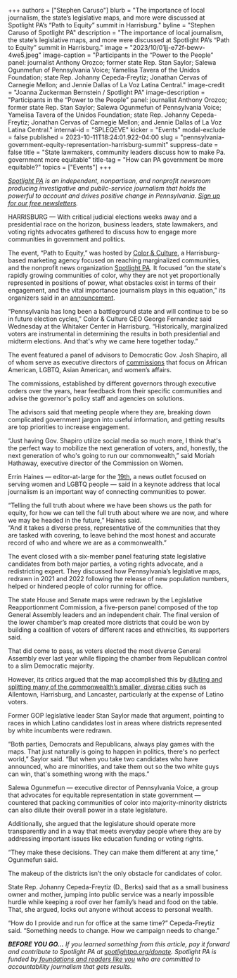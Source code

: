 +++
authors = ["Stephen Caruso"]
blurb = "The importance of local journalism, the state’s legislative maps, and more were discussed at Spotlight PA’s “Path to Equity” summit in Harrisburg."
byline = "Stephen Caruso of Spotlight PA"
description = "The importance of local journalism, the state’s legislative maps, and more were discussed at Spotlight PA’s “Path to Equity” summit in Harrisburg."
image = "2023/10/01jj-e72f-bewv-4we5.jpeg"
image-caption = "Participants in the “Power to the People” panel: journalist Anthony Orozco; former state Rep. Stan Saylor; Salewa Ogunmefun of Pennsylvania Voice; Yamelisa Tavera of the Unidos Foundation; state Rep. Johanny Cepeda-Freytiz; Jonathan Cervas of Carnegie Mellon; and Jennie Dallas of La Voz Latina Central."
image-credit = "Joanna Zuckerman Bernstein / Spotlight PA"
image-description = "Participants in the “Power to the People” panel: journalist Anthony Orozco; former state Rep. Stan Saylor; Salewa Ogunmefun of Pennsylvania Voice; Yamelisa Tavera of the Unidos Foundation; state Rep. Johanny Cepeda-Freytiz; Jonathan Cervas of Carnegie Mellon; and Jennie Dallas of La Voz Latina Central."
internal-id = "SPLEQEVE"
kicker = "Events"
modal-exclude = false
published = 2023-10-11T18:24:01.922-04:00
slug = "pennsylvania-government-equity-representation-harrisburg-summit"
suppress-date = false
title = "State lawmakers, community leaders discuss how to make Pa. government more equitable"
title-tag = "How can PA government be more equitable?"
topics = ["Events"]
+++

<a href="https://www.spotlightpa.org/"><em>Spotlight PA</em></a><em> is an independent, nonpartisan, and nonprofit newsroom producing investigative and public-service journalism that holds the powerful to account and drives positive change in Pennsylvania. </em><a href="https://www.spotlightpa.org/newsletters"><em>Sign up for our free newsletters</em></a><em>.</em>

HARRISBURG — With critical judicial elections weeks away and a presidential race on the horizon, business leaders, state lawmakers, and voting rights advocates gathered to discuss how to engage more communities in government and politics.

The event, “Path to Equity,” was hosted by <a href="https://colorandculture.co/">Color &amp; Culture</a>, a Harrisburg-based marketing agency focused on reaching marginalized communities, and the nonprofit news organization <a href="https://www.spotlightpa.org/">Spotlight PA</a>. It focused “on the state&#39;s rapidly growing communities of color, why they are not yet proportionally represented in positions of power, what obstacles exist in terms of their engagement, and the vital importance journalism plays in this equation,” its organizers said in an <a href="https://www.spotlightpa.org/news/2023/08/path-to-equity-event/">announcement</a>.

“Pennsylvania has long been a battleground state and will continue to be so in future election cycles,” Color &amp; Culture CEO George Fernandez said Wednesday at the Whitaker Center in Harrisburg. “Historically, marginalized voters are instrumental in determining the results in both presidential and midterm elections. And that&#39;s why we came here together today.”

<script src="https://www.spotlightpa.org/embed.js" async></script><div data-spl-embed-version="1" data-spl-src="https://www.spotlightpa.org/embeds/newsletter/"></div>

The event featured a panel of advisors to Democratic Gov. Josh Shapiro, all of whom serve as executive directors of <a href="https://www.governor.pa.gov/commissions/">commissions</a> that focus on African American, LGBTQ, Asian American, and women’s affairs.

The commissions, established by different governors through executive orders over the years, hear feedback from their specific communities and advise the governor&#39;s policy staff and agencies on solutions.

The advisors said that meeting people where they are, breaking down complicated government jargon into useful information, and getting results are top priorities to increase engagement.

“Just having Gov. Shapiro utilize social media so much more, I think that&#39;s the perfect way to mobilize the next generation of voters, and, honestly, the next generation of who&#39;s going to run our commonwealth,” said Moriah Hathaway, executive director of the Commission on Women.

Errin Haines — editor-at-large for the <a href="https://19thnews.org/about/">19th</a>, a news outlet focused on serving women and LGBTQ people — said in a keynote address that local journalism is an important way of connecting communities to power.

“Telling the full truth about where we have been shows us the path for equity, for how we can tell the full truth about where we are now, and where we may be headed in the future,” Haines said.<br/>“And it takes a diverse press, representative of the communities that they are tasked with covering, to leave behind the most honest and accurate record of who and where we are as a commonwealth.”

The event closed with a six-member panel featuring state legislative candidates from both major parties, a voting rights advocate, and a redistricting expert. They discussed how Pennsylvania’s legislative maps, redrawn in 2021 and 2022 following the release of new population numbers, helped or hindered people of color running for office.

​​The state House and Senate maps were redrawn by the Legislative Reapportionment Commission, a five-person panel composed of the top General Assembly leaders and an independent chair. The final version of the lower chamber’s map created more districts that could be won by building a coalition of voters of different races and ethnicities, its supporters said.

That did come to pass, as voters elected the most diverse General Assembly ever last year while flipping the chamber from Republican control to a slim Democratic majority.

However, its critics argued that the map accomplished this by <a href="https://www.spotlightpa.org/news/2022/06/pa-primary-results-2022-redistricting-opportunity-districts/">diluting and splitting many of the commonwealth’s smaller, diverse cities</a> such as Allentown, Harrisburg, and Lancaster, particularly at the expense of Latino voters.

Former GOP legislative leader Stan Saylor made that argument, pointing to races in which Latino candidates lost in areas where districts represented by white incumbents were redrawn.

“Both parties, Democrats and Republicans, always play games with the maps. That just naturally is going to happen in politics, there&#39;s no perfect world,” Saylor said. “But when you take two candidates who have announced, who are minorities, and take them out so the two white guys can win, that&#39;s something wrong with the maps.”

Salewa Ogunmefun — executive director of Pennsylvania Voice, a group that advocates for equitable representation in state government — countered that packing communities of color into majority-minority districts can also dilute their overall power in a state legislature.

Additionally, she argued that the legislature should operate more transparently and in a way that meets everyday people where they are by addressing important issues like education funding or voting rights.

<script src="https://www.spotlightpa.org/embed.js" async></script><div data-spl-embed-version="1" data-spl-src="https://www.spotlightpa.org/embeds/donate/"></div>

“They make these decisions. They can make them different at any time,” Ogunmefun said.

The makeup of the districts isn’t the only obstacle for candidates of color.

State Rep. Johanny Cepeda-Freytiz (D., Berks) said that as a small business owner and mother, jumping into public service was a nearly impossible hurdle while keeping a roof over her family’s head and food on the table. That, she argued, locks out anyone without access to personal wealth.

“How do I provide and run for office at the same time?” Cepeda-Freytiz said. “Something needs to change. How we campaign needs to change.”

<strong><em>BEFORE YOU GO…</em></strong><em> If you learned something from this article, pay it forward and contribute to Spotlight PA at </em><a href="http://spotlightpa.org/donate"><em>spotlightpa.org/donate</em></a><em>. Spotlight PA is funded by</em><a href="https://www.spotlightpa.org/support"><em> foundations and readers like you</em></a><em> who are committed to accountability journalism that gets results.</em>

